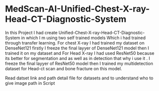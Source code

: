 # MedScan-AI-Unified-Chest-X-ray-Head-CT-Diagnostic-System

In this Project I had create Unified-Chest-X-ray-Head-CT-Diagnostic-System in which I m using two self trained models Which i had trained through transfer learning. For chest X-ray I had trained my dataset on DenseNet121 firstly I freeze the final layyer of DenseNet121 model then I trained it on my dataset and For Head X-ray I had used ResNet50 because its better for segmentation and as well as in detection that why i use it . I freeze the final layyer of ResNet50 model then I trained my multidetection dataset for Head-ct scan and bone fracture on this model.  

Read datset link and path detail file for datasets and to understand who to give image path in Script
